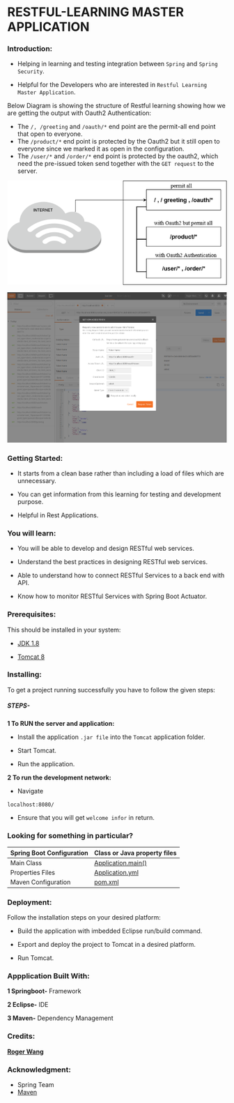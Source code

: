 
# RESTFUL-LEARNING MASTER APPLICATION

### Introduction:

- Helping in learning and testing integration between `Spring` and `Spring Security`.

- Helpful for the Developers who are interested in `Restful Learning Master Application`.


Below Diagram is showing the structure of Restful learning showing how we are getting the output with Oauth2 Authentication:


- The `/, /greeting` and `/oauth/*` end point are the permit-all end point that open to everyone.
- The `/product/*` end point is protected by the Oauth2 but it still open to everyone since we marked it as open in the configuration.
- The `/user/*` and `/order/*` end point is protected by the oauth2, which need the pre-issued token send together with the `GET request` to the server.

![Diagram](RogerRestful.png)


![Diagram](Screenshot%20from%202018-01-15%2020-52-11.png)


### Getting Started:

- It starts from a clean base rather than including a load of files which are unnecessary.

- You can get information from this learning for testing and development purpose.

- Helpful in Rest Applications.



### You will learn: 

- You will be able to develop and design RESTful web services.

- Understand the best practices in designing RESTful web services.

- Able to understand how to connect RESTful Services to a back end with API.

- Know how to monitor RESTful Services with Spring Boot Actuator.


### Prerequisites:

This should be installed in your system:

- [JDK 1.8](https://docs.oracle.com/javase/8/docs/technotes/guides/install/install_overview.html)

- [Tomcat 8]( http://tomcat.apache.org/tomcat-8.0-doc/)


### Installing:

To get a project running successfully you have to follow the given steps:


##### STEPS-


**1 To RUN the server and application:**

- Install the application `.jar file` into the `Tomcat` application folder.

- Start Tomcat.

- Run the application.

 
**2 To run the development network:** 
 
- Navigate
```
localhost:8080/
```

- Ensure that you will get `welcome infor` in return.

### Looking for something in particular?

| Spring Boot Configuration |Class or Java property files|
| --------------------------|----------------------------|
|   Main Class              |[Application.main()]( https://github.com/BCSTechLearning/Restful-Learning/blob/roger/src/main/java/boot/Application.java)|
|   Properties Files        |[Application.yml](https://github.com/BCSTechLearning/Restful-Learning/blob/roger/application.yml)| 
|   Maven Configuration     | [pom.xml ]( https://github.com/BCSTechLearning/Restful-Learning/blob/roger/pom.xml ) |



### Deployment:

Follow the installation steps on your desired platform:

- Build the application with imbedded Eclipse run/build command.

- Export and deploy the project to Tomcat in a desired platform.

- Run Tomcat.


### Appplication Built With:

**1 Springboot-**  Framework

**2 Eclipse-**  IDE

**3 Maven-**  Dependency Management



### Credits:

[**Roger Wang**](Lujie.Wang@bcstechnology.com.au)




### Acknowledgment:

- Spring Team
- [Maven](https://maven.apache.org/what-is-maven.html)


 

























